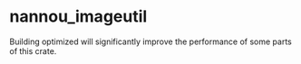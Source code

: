 # nannou_imageutil

Building optimized will significantly improve the performance of some parts of
this crate.

